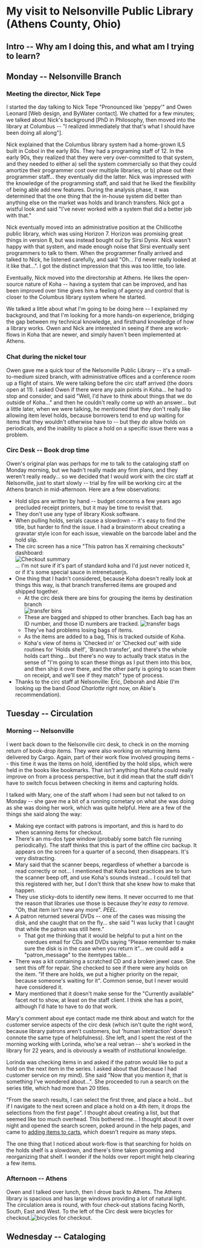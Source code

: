 #  My visit to Nelsonville Public Library (Athens County, Ohio)

## Intro -- Why am I doing this, and what am I trying to learn?

## Monday -- Nelsonville Branch

### Meeting the director, Nick Tepe

I started the day talking to Nick Tepe "Pronounced like 'peppy'" and Owen Leonard [Web design, and ByWater contact]. We chatted for a few minutes; we talked about Nick's background [PhD in Philosophy, then moved into the library at Columbus -- "I realized immediately that that's what I should have been doing all along"].

Nick explained that the Columbus library system had a home-grown ILS built in Cobol in the early 80s. They had a programing staff of 12. In the early 90s, they realized that they were very over-committed to that system, and they needed to either a) sell the system commercially so that they could amortize their programmer cost over multiple libraries, or b) phase out their programmer staff... they eventually did the latter. Nick was impressed with the knowledge of the programming staff, and said that he liked the flexibility of being able add new features. During the analysis phase, it was determined that the one thing that the in-house system did better than anything else on the market was holds and branch transfers. Nick got a wistful look and said "I've never worked with a system that did a better job with that."

Nick eventually moved into an administrative position at the Chillicothe public library, which was using Horizon 7. Horizon was promising great things in version 8, but was instead bought out by Sirsi Dynix. Nick wasn't happy with that system, and made enough noise that Sirsi eventually sent programmers to talk to them. When the programmer finally arrived and talked to Nick, he listened carefully, and said "Oh... I'd never really looked at it like that...". I got the distinct impression that this was too little, too late.

Eventually, Nick moved into the directorship at Athens. He likes the open-source nature of Koha -- having a system that can be improved, and has been improved over time gives him a feeling of agency and control that is closer to the Columbus library system where he started.

We talked a little about what I'm going to be doing here -- I explained my background, and that I'm looking for a more hands-on experience, bridging the gap between my technical knowledge, and firsthand knowledge of how a library works. Owen and Nick are interested in seeing if there are work-flows in Koha that are newer, and simply haven't been implemented at Athens.

### Chat during the nickel tour 

Owen gave me a quick tour of the Nelsonville Public Library -- it's a small-to-medium sized branch, with administrative offices and a conference room up a flight of stairs. We were talking before the circ staff arrived (the doors open at 11). I asked Owen if there were any pain points in Koha... he had to stop and consider, and said "Well, I'd have to think about things that we do outside of Koha..." and then he couldn't really come up with an answer... but a little later, when we were talking, he mentioned that they don't really like allowing item level holds, because borrowers tend to end up waiting for items that they wouldn't otherwise have to -- but they _do_ allow holds on periodicals, and the inability to place a hold on a specific issue there was a problem. 

### Circ Desk -- Book drop time

Owen's original plan was perhaps for me to talk to the cataloging staff on Monday morning, but we hadn't really made any firm plans, and they weren't really ready... so we decided that I would work with the circ staff at Nelsonville, just to start slowly -- trial by fire will be working circ at the Athens branch in mid-afternoon. Here are a few observations:

* Hold slips are written by hand -- budget concerns a few years ago precluded receipt printers, but it may be time to revisit that.
* They don't use any type of library Kiosk software.
* When pulling holds, serials cause a slowdown -- it's easy to find the title, but harder to find the issue. I had a brainstorm about creating a gravatar style icon for each issue, viewable on the barcode label and the hold slip.
* The circ screen has a nice "This patron has X remaining checkouts" dashboard: <br /> ![Checkout summary](images/checkout_summary.png) <br />... I'm not sure if it's part of standard koha and I'd just never noticed it, or if it's some special sauce in intrenetuserjs.
* One thing that I hadn't considered, because Koha doesn't really look at things this way, is that branch transferred items are grouped and shipped together.
    * At the circ desk there are bins for grouping the items by destination branch<br /> ![transfer bins](images/transfer_bins.jpg)
    * These are bagged and shipped to other branches. Each bag has an ID number, and those ID numbers are tracked. ![transfer bags](images/transfer_bags.jpg)
    * They've had problems losing bags of items.
    * As the items are added to a bag, This is tracked outside of Koha.
    * Koha's view of items is 'Checked in' or 'Checked out' with side routines for 'Holds shelf', 'Branch transfer', and there's the whole holds cart thing... but there's no way to actually track status in the sense of "I'm going to scan these things as I put them into this box, and then ship it over there, and the other party is going to scan them on receipt, and we'll see if they match" type of process.
* Thanks to the circ staff at Nelsonville: Eric, Deborah and Abie (I'm looking up the band _Good Charlotte_ right now, on Abie's recommendation).


## Tuesday -- Circulation

### Morning -- Nelsonville 
I went back down to the Nelsonville circ desk, to check in on the morning return of book-drop items. They were also working on returning items delivered by Cargo. Again, part of their work flow involved grouping items -- this time it was the items on hold, identified by the hold slips, which were held in the books like bookmarks. That *isn't* anything that Koha could really improve on from a process perspective, but it did mean that the staff didn't have to switch focus between checking in items and capturing holds.

I talked with Mary, one of the staff whom I had seen but not talked to on Monday -- she gave me a bit of a running cometary on what she was doing as she was doing her work, which was quite helpful. Here are a few of the things she said along the way:
  
* Making eye contact with patrons is important, and this is hard to do when scanning items for checkout.
* There's an ms-dos type window (probably some batch file running periodically). The staff thinks that this is part of the offline circ backup. It appears on the screen for a quarter of a second, then disappears. It's very distracting.
* Mary said that the scanner beeps, regardless of whether a barcode is read correctly or not... I mentioned that Koha best practices are to turn the scanner beep off, and use Koha's sounds instead... I could tell that this registered with her, but I don't think that she knew how to make that happen.
* They use sticky-dots to identify new items. It never occurred to me that the reason that libraries use those is because _they're easy to remove_. "Oh, that item isn't new any more". _*PEEL.*_
* A patron returned several DVDs -- one of the cases was missing the disk, and she caught that on the fly... she said "I was lucky that I caught that while the patron was still here."
    * That got me thinking that it would be helpful to put a hint on the overdues email for CDs and DVDs saying "Please remember to make sure the disk is in the case when you return it"... we could add a "patron\_message" to the itemtypes table...
* There was a kit containing a scratched CD and a broken jewel case. She sent this off for repair. She checked to see if there were any holds on the item. "If there are holds, we put a higher priority on the repair, because someone's waiting for it". Common sense, but I never would have considered it.
* Mary mentioned that it doesn't make sense for the "Currently available" facet *not* to show, at least on the staff client. I think she has a point, although I'd hate to have to do that work.

Mary's comment about eye contact made me think about and watch for the customer service aspects of the circ desk (which isn't quite the right word, because library patrons aren't customers, but 'human intetraction' doesn't connote the same type of helpfulness). She left, and I spent the rest of the morning working with Lorinda, who'se a real vetran -- she's worked in the library for 22 years, and is obviously a wealth of institutional knowledge.

Lorinda was checking items in and asked if the patron would like to put a hold on the next item in the series. I asked about that (because I had customer service on my mind). She said "Now that you mention it, that is something I've wondered about...". She proceeded to run a search on the series title, which had more than 20 titles.

"From the search results, I can select the first three, and place a hold... but if I navigate to the next screen and place a hold on a 4th item, it drops the selections from the first page". I thought about creating a list, but that seemed like too much overhead. This bothered me... I thought about it over night and opened the search screen, poked around in the help pages, and came to [adding items to carts](http://manual.koha-community.org/3.22/en/cart.html), which 
doesn't require as many steps.

The one thing that I noticed about work-flow is that searching for holds on the holds shelf is a slowdown, and there's time taken grooming and reorganizing that shelf. I wonder if the holds over report might help clearing a few items.

### Afternoon -- Athens 

Owen and I talked over lunch, then I drove back to Athens. The Athens library is spacious and has large windows providing a lot of natural light. The circulation area is round, with four check-out stations facing North, South, East and West. To the left of the Circ desk were bicycles for checkout.![bicycles for checkout](https://lh3.googleusercontent.com/68R6iPwIox604q-BRfiMrXFZHQCLQ3ULUkUxxyP4o_F34t_Cnt3cBEAwuwY8BALsgB3nw65uV6Kfi8EZT_KgBeN63OhXStD7Btegoi7T1zLu9GON9oH-dPwzVPg0U9ppXYNa850Oo1dRxn-4TosZJqM-gadHZ-4-_JPqJiWeTZK6zqSdk_jy1puzxTG8jVgCOS-OV_pZQMhZ_otnloVAxyZuP-Jm25gRiwbGzgshN0sp3IuGQeXBydX2fE7CNQ6bNXxodTVoU1DWvBnOdcAoz2eDnn71OcMhpKwmKwoauRS-Z8OEENPJUUsgwL-Je6VAUCDOdGV8xrgP7CrncgGG56IZ7-A1zz635Q7-VzwIeERsQUlB252QFRdoe7v1QoLOXMa7JrvRN2eMtOrz9-SA8Afa7_bmZPG916oX1vHwWJi-Uf3GD7mkcKJZ3oTHe1LTvkFo65tq1H8ujex7hsUtHg2IINeVBW-hwtwVdYGpoDl2_UlMAO7bi74G9Uh9ZcoEo_JSBImBy_kcSPywVI-N5trpQCeeU0I3E5Crmnp6xUOqPU1av-C-qptCVf9xIfakb3SDIb04C_E1sA26dQFdPmQNT3asGqdSXkzmSAjGPb0aDkxF2Q=w958-h539-no).


## Wednesday -- Cataloging
